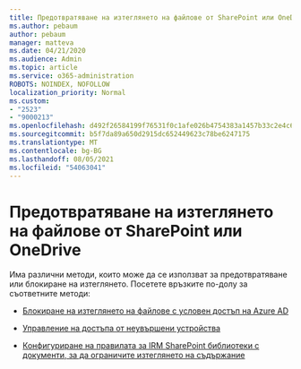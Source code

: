```yaml
---
title: Предотвратяване на изтеглянето на файлове от SharePoint или OneDrive
ms.author: pebaum
author: pebaum
manager: matteva
ms.date: 04/21/2020
ms.audience: Admin
ms.topic: article
ms.service: o365-administration
ROBOTS: NOINDEX, NOFOLLOW
localization_priority: Normal
ms.custom:
- "2523"
- "9000213"
ms.openlocfilehash: d492f26584199f76531f0c1afe026b4754383a1457b33c2e4c643fb13977b319
ms.sourcegitcommit: b5f7da89a650d2915dc652449623c78be6247175
ms.translationtype: MT
ms.contentlocale: bg-BG
ms.lasthandoff: 08/05/2021
ms.locfileid: "54063041"
---
```

# <a name="prevent-files-from-being-downloaded-from-sharepoint-or-onedrive"></a>Предотвратяване на изтеглянето на файлове от SharePoint или OneDrive

Има различни методи, които може да се използват за предотвратяване или блокиране на изтеглянето. Посетете връзките по-долу за съответните методи:

- [Блокиране на изтеглянето на файлове с условен достъп на Azure AD](https://docs.microsoft.com/cloud-app-security/use-case-proxy-block-session-aad#create-a-block-download-policy-for-unmanaged-devices)

- [Управление на достъпа от неувършени устройства](https://docs.microsoft.com/sharepoint/control-access-from-unmanaged-devices)

- [Конфигуриране на правилата за IRM SharePoint библиотеки с документи, за да ограничите изтеглянето на съдържание](https://docs.microsoft.com/microsoft-365/compliance/set-up-irm-in-sp-admin-center)
